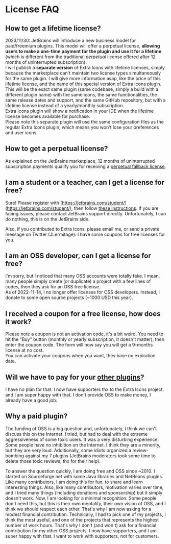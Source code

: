 # License FAQ

## How to get a lifetime license?

2023/11/30: JetBrains will introduce a new business model for paid/freemium plugins. This model will offer a perpetual license, **allowing users to make a one-time payment for the plugin and use it for a lifetime** (which is different from the traditional *perpetual* license offered after 12 months of uninterrupted subscription).  
I will publish a **separate version** of Extra Icons with lifetime licenses, simply because the marketplace can't maintain two license types simultaneously for the same plugin. I will give more information asap, like the price of this lifetime license, and the name of this special version of Extra Icons plugin. This will be the exact same plugin (same codebase, simply a build with a different plugin name) with the same icons, the same functionalities, the same release dates and support, and the same GitHub repository, but with a lifetime license instead of a yearly/monthly subscription.    
Extra Icons plugin will show a notification in your IDE when the lifetime license becomes available for purchase.  
Please note this separate plugin will use the same configuration files as the regular Extra Icons plugin, which means you won't lose your preferences and user icons.

## How to get a perpetual license?

As explained on the JetBrains marketplace, 12 months of uninterrupted subscription payments qualify you for receiving a [perpetual fallback license](https://sales.jetbrains.com/hc/en-gb/articles/207240845-What-is-perpetual-fallback-license).

## I am a student or a teacher, can I get a license for free?

Sure! Please register with [https://jetbrains.com/student/](https://jetbrains.com/student/), then follow [these instructions](https://plugins.jetbrains.com/docs/marketplace/community-programs.html). If you are facing issues, please contact JetBrains support directly. Unfortunately, I can do nothing, this is on the JetBrains side.

Also, if you contributed to Extra Icons, please email me, or send a private message on Twitter (JLermitage): I have some coupons for free licenses for you.

## I am an OSS developer, can I get a license for free?

I'm sorry, but I noticed that many OSS accounts were totally fake. I mean, many people simply create (or duplicate) a project with a few lines of codes, then they ask for an OSS free license.  
As of 2022-11-14, I no longer offer licenses for OSS developers. Instead, I donate to some open source projects (~1000 USD this year).

## I received a coupon for a free license, how does it work?

Please note a coupon is not an activation code, it's a bit weird. You need to hit the "Buy" button (monthly or yearly subscription, it doesn't matter), then enter the coupon code. The form will now say you will get a 9-months license at no cost.  
You can activate your coupons when you want, they have no expiration date.

## Will we have to pay for your [other plugins](https://plugins.jetbrains.com/author/ed9cc7eb-74f5-46c1-b0df-67162fe1a1c5)?

I have no plan for that. I now have supporters thx to the Extra Icons project, and I am super happy with that. I don't provide OSS to make money, I already have a good job.

## Why a paid plugin?

The funding of OSS is a big question and, unfortunately, I think we can't discuss this on the Internet. I tried, but had to deal with the extreme aggressiveness of some toxic users. It was a very disturbing experience. Some people have no inhibition on the Internet. I think they are a minority, but they are very loud. Additionally, some idiots organized a review-bombing against my 7 plugins (JetBrains moderators took some time to delete those toxic reviews, thx for their help).

To answer the question quickly, I am doing free and OSS since ~2010. I started on Sourceforge.net with some Java libraries and NetBeans plugins. Like many contributors, I am doing this for fun, to share and learn interesting things. Also, like many contributors, motivation varies over time, and I tried many things (including donations and sponsorship) but it simply doesn't work. Now, I am looking for a minimal recognition. Some people don't need this, but this is their own mentality, their own vision of OSS, and I think we should respect each other. That's why I am now asking for a modest financial contribution. Technically, I had to pick one of my projects, I think the most useful, and one of the projects that represents the highest number of work hours. That's why I don't (and won't) ask for a financial contribution for my other OSS projects. I now have supporters, and I am super happy with that. I want to work with supporters, not for customers.
